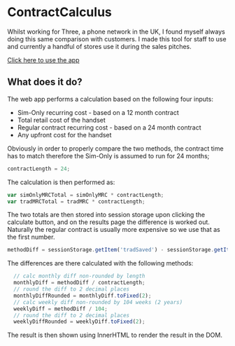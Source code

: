 # ContractCalculus

Whilst working for Three, a phone network in the UK, I found myself always doing this same comparison with customers. I made this tool for staff to use and currently a handful of stores use it during the sales pitches.

[Click here to use the app](http://contractcalcul.us)

## What does it do?

The web app performs a calculation based on the following four inputs:

* Sim-Only recurring cost - based on a 12 month contract
*  Total retail cost of the handset
* Regular contract recurring cost  - based on a 24 month contract
*  Any upfront cost for the handset

Obviously in order to properly compare the two methods, the contract time has to match therefore the Sim-Only is assumed to run for 24 months;

```javascript
contractLength = 24;
```

The calculation is then performed as:

```javascript
var simOnlyMRCTotal = simOnlyMRC * contractLength;
var tradMRCTotal = tradMRC * contractLength;
```

The two totals are then stored into session storage upon clicking the calculate button, and on the results page the difference is worked out. Naturally the regular contract is usually more expensive so we use that as the first number.

```javascript
methodDiff = sessionStorage.getItem('tradSaved') - sessionStorage.getItem('simOnlySaved');
```

The differences are there calculated with the following methods:

```javascript
  // calc monthly diff non-rounded by length
  monthlyDiff = methodDiff / contractLength;
  // round the diff to 2 decimal places
  monthlyDiffRounded = monthlyDiff.toFixed(2);
  // calc weekly diff non-rounded by 104 weeks (2 years)
  weeklyDiff = methodDiff / 104;
  // round the diff to 2 decimal places
  weeklyDiffRounded = weeklyDiff.toFixed(2);
```

The result is then shown using InnerHTML to render the result in the DOM.

